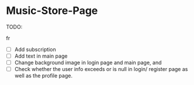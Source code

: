 # Music-Store-Page

TODO:

fr

- [ ] Add subscription
- [ ] Add text in main page
- [ ] Change background image in login page and main page, and
- [ ] Check whether the user info exceeds or is null in login/ register page as well as the profile page.
